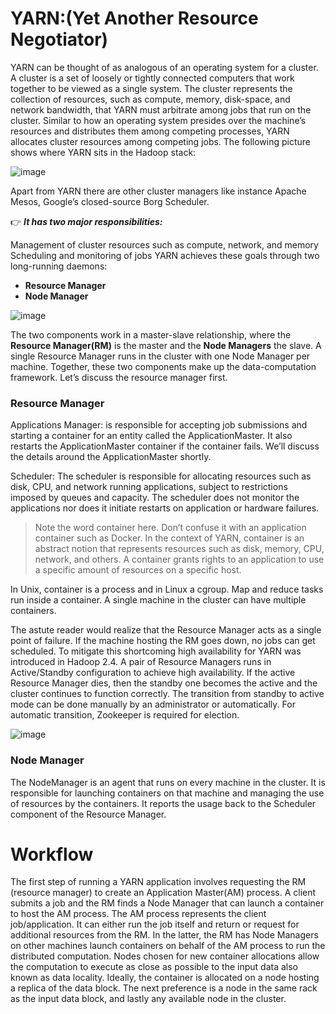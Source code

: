 # YARN:(Yet Another Resource Negotiator)

YARN can be thought of as analogous of an operating system for a cluster.
A cluster is a set of loosely or tightly connected computers that work together to be viewed as a single system. 
The cluster represents the collection of resources, such as compute, memory, disk-space, and network bandwidth, 
that YARN must arbitrate among jobs that run on the cluster. Similar to how an operating system presides over the machine’s resources and distributes 
them among competing processes, YARN allocates cluster resources among competing jobs. 
The following picture shows where YARN sits in the Hadoop stack:

![image](https://user-images.githubusercontent.com/33947539/183062739-93019264-ea7d-40aa-b6c6-6962939af295.png)

Apart from YARN there are other cluster managers like instance Apache Mesos, Google’s closed-source Borg Scheduler.

👉 ***It has two major responsibilities:***

Management of cluster resources such as compute, network, and memory
Scheduling and monitoring of jobs
YARN achieves these goals through two long-running daemons:

- **Resource Manager**
- **Node Manager**

![image](https://user-images.githubusercontent.com/33947539/183063201-b1139722-7da1-43fc-9fa5-afc639bd90ed.png)

The two components work in a master-slave relationship, where the **Resource Manager(RM)** is the master and the **Node Managers** the slave. A single Resource Manager runs in the cluster with one Node Manager per machine. 
Together, these two components make up the data-computation framework. Let’s discuss the resource manager first.

### Resource Manager
Applications Manager: is responsible for accepting job submissions and starting a container for an entity called the ApplicationMaster. It also restarts the ApplicationMaster container if the container fails. We’ll discuss the details around the ApplicationMaster shortly.

Scheduler: The scheduler is responsible for allocating resources such as disk, CPU, and network running applications, subject to restrictions imposed by queues and capacity. The scheduler does not monitor the applications nor does it initiate restarts on application or hardware failures.

>Note the word container here. Don’t confuse it with an application container such as Docker. In the context of YARN, container is an abstract notion that represents resources such as disk, memory, CPU, network, and others. A container grants rights to an application to use a specific amount of resources on a specific host.

In Unix, container is a process and in Linux a cgroup. Map and reduce tasks run inside a container. A single machine in the cluster can have multiple containers.

The astute reader would realize that the Resource Manager acts as a single point of failure. If the machine hosting the RM goes down, no jobs can get scheduled. To mitigate this shortcoming high availability for YARN was introduced in Hadoop 2.4. A pair of Resource Managers runs in Active/Standby configuration to achieve high availability. If the active Resource Manager dies, then the standby one becomes the active and the cluster continues to function correctly. The transition from standby to active mode can be done manually by an administrator or automatically. For automatic transition, Zookeeper is required for election.

![image](https://user-images.githubusercontent.com/33947539/183063888-abba6ad8-e549-4263-8ea3-4cd072c0b723.png)

### Node Manager
The NodeManager is an agent that runs on every machine in the cluster. It is responsible for launching containers on that machine and managing the use of resources by the containers. It reports the usage back to the Scheduler component of the Resource Manager.

# Workflow
The first step of running a YARN application involves requesting the RM (resource manager) to create an Application Master(AM) process. 
A client submits a job and the RM finds a Node Manager that can launch a container to host the AM process. 
The AM process represents the client job/application. 
It can either run the job itself and return or request for additional resources from the RM. In the latter, the RM has Node Managers on other machines launch containers on behalf of the AM process to run the distributed computation. Nodes chosen for new container allocations allow the computation to execute as close as possible to the input data also known as data locality. Ideally, the container is allocated on a node hosting a replica of the data block. 
The next preference is a node in the same rack as the input data block, and lastly any available node in the cluster.

